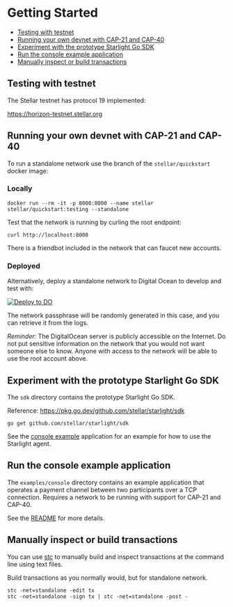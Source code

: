 # Getting Started

- [Testing with testnet](#testing-with-testnet)
- [Running your own devnet with CAP-21 and CAP-40](#running-your-own-devnet-with-cap-21-and-cap-40)
- [Experiment with the prototype Starlight Go SDK](#experiment-with-the-prototype-starlight-go-sdk)
- [Run the console example application](#run-the-console-example-application)
- [Manually inspect or build transactions](#manually-inspect-or-build-transactions)

## Testing with testnet

The Stellar testnet has protocol 19 implemented:

https://horizon-testnet.stellar.org

## Running your own devnet with CAP-21 and CAP-40

To run a standalone network use the branch of the `stellar/quickstart` docker image:

### Locally

```
docker run --rm -it -p 8000:8000 --name stellar stellar/quickstart:testing --standalone
```

Test that the network is running by curling the root endpoint:

```
curl http://localhost:8000
```

There is a friendbot included in the network that can faucet new accounts.

### Deployed

Alternatively, deploy a standalone network to Digital Ocean to develop and test with:

[![Deploy to DO](https://www.deploytodo.com/do-btn-blue.svg)](https://cloud.digitalocean.com/apps/new?repo=https://github.com/stellar/docker-stellar-core-horizon/tree/protocol19)

The network passphrase will be randomly generated in this case, and you can retrieve it from the logs.

_Reminder:_ The DigitalOcean server is publicly accessible on the Internet. Do not put sensitive information on the network that you would not want someone else to know. Anyone with access to the network will be able to use the root account above.

## Experiment with the prototype Starlight Go SDK

The `sdk` directory contains the prototype Starlight Go SDK.

Reference: https://pkg.go.dev/github.com/stellar/starlight/sdk

```
go get github.com/stellar/starlight/sdk
```

See the [console example](https://github.com/stellar/experimental-payment-channels/tree/readme/examples/console) application for an example for how to use the Starlight agent.

## Run the console example application

The `examples/console` directory contains an example application that operates a payment channel between two participants over a TCP connection. Requires a network to be running with support for CAP-21 and CAP-40.

See the [README](examples/console/README.md) for more details.

## Manually inspect or build transactions

You can use [stc](https://github.com/xdrpp/stc) to manually build and inspect transactions at the command line using text files.

Build transactions as you normally would, but for standalone network.
```
stc -net=standalone -edit tx
stc -net=standalone -sign tx | stc -net=standalone -post -
```
